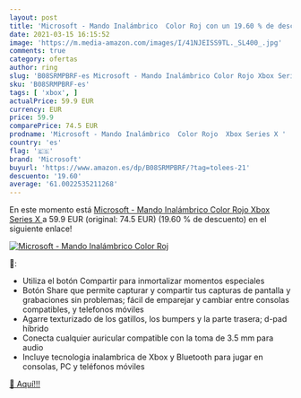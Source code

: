 ```yaml
---
layout: post
title: 'Microsoft - Mando Inalámbrico  Color Roj con un 19.60 % de descuento'
date: 2021-03-15 16:15:52
image: 'https://m.media-amazon.com/images/I/41NJEISS9TL._SL400_.jpg'
comments: true
category: ofertas
author: ring
slug: 'B08SRMPBRF-es Microsoft - Mando Inalámbrico Color Rojo Xbox Series X'
sku: 'B08SRMPBRF-es'
tags: [ 'xbox', ]
actualPrice: 59.9 EUR
currency: EUR
price: 59.9
comparePrice: 74.5 EUR
prodname: 'Microsoft - Mando Inalámbrico  Color Rojo  Xbox Series X '
country: 'es'
flag: '🇪🇸'
brand: 'Microsoft'
buyurl: 'https://www.amazon.es/dp/B08SRMPBRF/?tag=tolees-21'
descuento: '19.60'
average: '61.0022535211268'
---
```


En este momento está [Microsoft - Mando Inalámbrico  Color Rojo  Xbox Series X ](https://www.amazon.es/dp/B08SRMPBRF/?tag=tolees-21) a 59.9 EUR (original: 74.5 EUR) (19.60 %  de descuento) en el siguiente enlace!

[![Microsoft - Mando Inalámbrico  Color Roj](https://m.media-amazon.com/images/I/41NJEISS9TL._SL400_.jpg)](https://www.amazon.es/dp/B08SRMPBRF/?tag=tolees-21)

🔎:

- Utiliza el botón Compartir para inmortalizar momentos especiales
- Botón Share que permite capturar y compartir tus capturas de pantalla y grabaciones sin problemas; fácil de emparejar y cambiar entre consolas compatibles, y telefonos móviles
- Agarre texturizado de los gatillos, los bumpers y la parte trasera; d-pad híbrido
- Conecta cualquier auricular compatible con la toma de 3.5 mm para audio
- Incluye tecnologia inalambrica de Xbox y Bluetooth para jugar en consolas, PC y teléfonos móviles

[🛒 Aquí!!!](https://www.amazon.es/dp/B08SRMPBRF/?tag=tolees-21)
